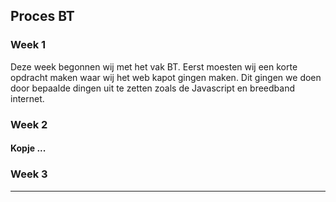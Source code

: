 ## Proces BT

### Week 1

Deze week begonnen wij met het vak BT. Eerst moesten wij een korte opdracht maken waar wij het web kapot gingen maken. Dit gingen we doen door bepaalde dingen uit te zetten zoals de Javascript en breedband internet. 

### Week 2

#### Kopje ...

### Week 3

---
